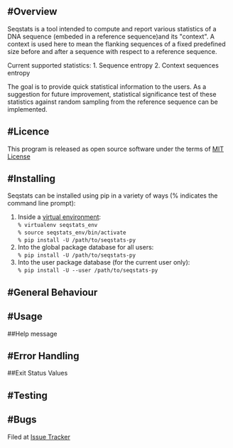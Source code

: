 #Overview
---
Seqstats is a tool intended to compute and report various statistics of a DNA sequence (embeded in a reference sequence)and its "context". A context is used here to mean the flanking sequences of a fixed predefined size before and after a sequence with respect to a reference sequence. 

Current supported statistics:
    1. Sequence entropy
    2. Context sequences entropy

The goal is to provide quick statistical information to the users. As a suggestion for future improvement, statistical significance test of these statistics against random sampling from the reference sequence can be implemented.


#Licence
---
This program is released as open source software under the terms of [MIT License](https://github.com/edmundlth/seqstats/blob/master/LICENCE)

#Installing
---

Seqstats can be installed using pip in a variety of ways (% indicates the command line prompt):

1. Inside a [virtual environment](https://virtualenv.pypa.io/en/stable/):  
`% virtualenv seqstats_env`  
`% source seqstats_env/bin/activate`  
`% pip install -U /path/to/seqstats-py`  
2. Into the global package database for all users:  
`% pip install -U /path/to/seqstats-py`
3. Into the user package database (for the current user only):  
`% pip install -U --user /path/to/seqstats-py`

#General Behaviour
---

#Usage
---
##Help message



#Error Handling
---
##Exit Status Values


#Testing
---

#Bugs
---
Filed at [Issue Tracker](https://github.com/edmundlth/seqstats/issues)